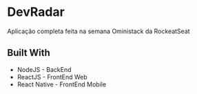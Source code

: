 # DevRadar

Aplicação completa feita na semana Oministack da RockeatSeat

## Built With

* NodeJS - BackEnd
* ReactJS - FrontEnd Web
* React Native - FrontEnd Mobile